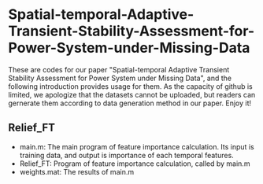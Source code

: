 # Spatial-temporal-Adaptive-Transient-Stability-Assessment-for-Power-System-under-Missing-Data
These are codes for our paper "Spatial-temporal Adaptive Transient Stability Assessment for Power System under Missing Data", and the following introduction provides usage for them. As the capacity of github is limited, we apologize that the datasets cannot be uploaded, but readers can gernerate them according to data generation method in our paper. Enjoy it!
## Relief_FT
* main.m: The main program of feature importance calculation. Its input is training data, and output is importance of each temporal features.
* Relief_FT: Program of feature importance calculation, called by main.m
* weights.mat: The results of main.m
